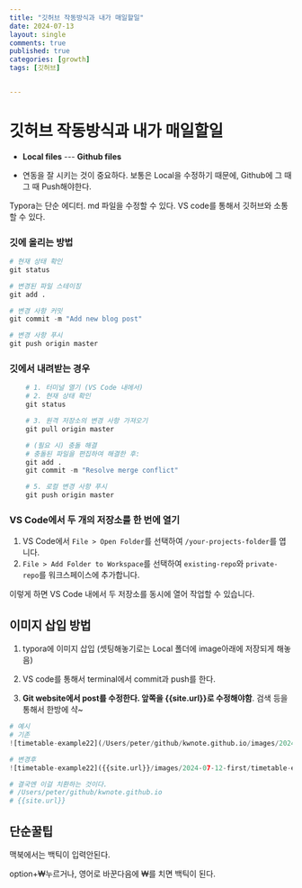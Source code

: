 ```yaml
---
title: "깃허브 작동방식과 내가 매일할일"
date: 2024-07-13
layout: single
comments: true
published: true
categories: [growth]
tags: [깃허브]


---
```


# 깃허브 작동방식과 내가 매일할일

- **Local files** --- **Github files**

- 연동을 잘 시키는 것이 중요하다. 보통은 Local을 수정하기 때문에, Github에 그 때 그 때 Push해야한다. 



Typora는 단순 에디터. md 파일을 수정할 수 있다. VS code를 통해서 깃허브와 소통할 수 있다.

### 깃에 올리는 방법

``` python
# 현재 상태 확인
git status

# 변경된 파일 스테이징
git add .

# 변경 사항 커밋
git commit -m "Add new blog post"

# 변경 사항 푸시
git push origin master
```



### 깃에서 내려받는 경우

```python
    # 1. 터미널 열기 (VS Code 내에서)
    # 2. 현재 상태 확인
    git status

    # 3. 원격 저장소의 변경 사항 가져오기
    git pull origin master

    # (필요 시) 충돌 해결
    # 충돌된 파일을 편집하여 해결한 후:
    git add .
    git commit -m "Resolve merge conflict"

    # 5. 로컬 변경 사항 푸시
    git push origin master

```



### VS Code에서 두 개의 저장소를 한 번에 열기

1. VS Code에서 `File > Open Folder`를 선택하여 `/your-projects-folder`를 엽니다.
2. `File > Add Folder to Workspace`를 선택하여 `existing-repo`와 `private-repo`를 워크스페이스에 추가합니다.

이렇게 하면 VS Code 내에서 두 저장소를 동시에 열어 작업할 수 있습니다.



## 이미지 삽입 방법

1. typora에 이미지 삽입 (셋팅해놓기로는 Local 폴더에 image아래에 저장되게 해놓음)

2. VS code를 통해서 terminal에서 commit과 push를 한다.

3. **Git website에서 post를 수정한다. 앞쪽을 {{site.url}}로 수정해야함**. 검색 등을 통해서 한방에 샥~

```python
# 예시
# 기존
![timetable-example22](/Users/peter/github/kwnote.github.io/images/2024-07-12-first/timetable-example22.png)

# 변경후
![timetable-example22]({{site.url}}/images/2024-07-12-first/timetable-example22.png)

# 결국엔 이걸 치환하는 것이다.
# /Users/peter/github/kwnote.github.io 
# {{site.url}}

```

## 단순꿀팁

맥북에서는 백틱이 입력안된다.

option+₩누르거나, 영어로 바꾼다음에 ₩를 치면 백틱이 된다.
